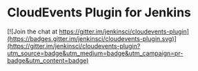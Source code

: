 # CloudEvents Plugin for Jenkins

[![Join the chat at https://gitter.im/jenkinsci/cloudevents-plugin](https://badges.gitter.im/jenkinsci/cloudevents-plugin.svg)](https://gitter.im/jenkinsci/cloudevents-plugin?utm_source=badge&utm_medium=badge&utm_campaign=pr-badge&utm_content=badge)
